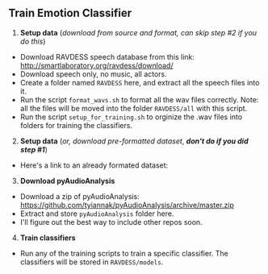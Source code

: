 Train Emotion Classifier
------------------------  
1. **Setup data** (_download from source and format, can skip step #2 if you do this_)
  - Download RAVDESS speech database from this link: http://smartlaboratory.org/ravdess/download/  
  - Download speech only, no music, all actors.
  - Create a folder named `RAVDESS` here, and extract all the speech files into it.  
  - Run the script `format_wavs.sh` to format all the wav files correctly. Note: all the files will be moved into the folder `RAVDESS/all` with this script.
  - Run the script `setup_for_training.sh` to orginize the .wav files into folders for training the classifiers.  
2.  **Setup data** (_or, download pre-formatted dataset_, **_don't do if you did step #1_**)
  - Here's a link to an already formated dataset:   
3.  **Download pyAudioAnalysis**  
  - Download a zip of pyAudioAnalysis: https://github.com/tyiannak/pyAudioAnalysis/archive/master.zip
  - Extract and store `pyAudioAnalysis` folder here.
  - I'll figure out the best way to include other repos soon.
4.  **Train classifiers** 
  - Run any of the training scripts to train a specific classifier. The classifiers will be stored in `RAVDESS/models`.  
